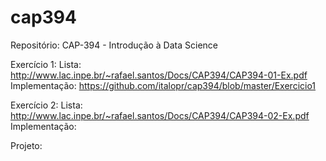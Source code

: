 # cap394
Repositório: CAP-394 - Introdução à Data Science

Exercício 1: 
        Lista: http://www.lac.inpe.br/~rafael.santos/Docs/CAP394/CAP394-01-Ex.pdf
        Implementação: https://github.com/italopr/cap394/blob/master/Exercicio1
        
Exercício 2: 
        Lista: http://www.lac.inpe.br/~rafael.santos/Docs/CAP394/CAP394-02-Ex.pdf
        Implementação:
        
Projeto:
